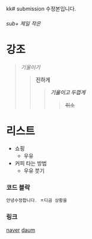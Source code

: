 kk# submission 수정본입니다.
###### sub+ 제일 작은

# 강조
>*기울이기*  
>>**진하게**
>>>***기울이고 두껍게***
>>>>~~취소~~

# 리스트
* 쇼핑
  * 우유
* 커피 타는 방법
  * 우유 붓기
  
### 코드 블락

```java
안녕수정합니다. ㅈ디금 상황을
```
### 링크
[naver](https://www.naver.com)
[daum](https://www.daum.net/)
